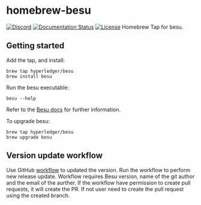 # homebrew-besu
 [![Discord](https://img.shields.io/discord/905194001349627914?logo=Hyperledger&style=plastic.svg)](https://discord.gg/hyperledger)
 [![Documentation Status](https://readthedocs.org/projects/hyperledger-besu/badge/?version=latest)](https://besu.hyperledger.org/en/latest/?badge=latest)
 [![License](https://img.shields.io/badge/License-Apache%202.0-blue.svg)](https://github.com/hyperledger/homebrew-besu/blob/main/LICENSE)
Homebrew Tap for besu.

## Getting started
Add the tap, and install:

```
brew tap hyperledger/besu
brew install besu
```
Run the besu executable:

```
besu --help
```

Refer to the [Besu docs](https://besu.hyperledger.org) for further information.

To upgrade besu:
```
brew tap hyperledger/besu
brew upgrade besu
```

## Version update workflow

Use GitHub [workflow](.github/workflows/update-version.yml) to updated the version. Run the workflow to perform new
release update. Workflow requires Besu version, name of the git author and the email of the aurther. If the workflow
have permission to create pull requests, it will create the PR. If not user need to create the pull request using the
created branch.